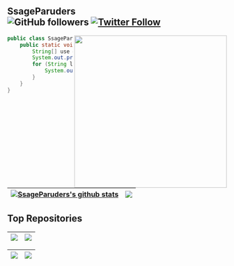 ## SsageParuders <br><img alt="GitHub followers" src="https://img.shields.io/github/followers/SsageParuders?style=social" /> <a href="https://twitter.com/SsageP"><img alt="Twitter Follow" src="https://img.shields.io/twitter/follow/SsageP?style=social"></a>

<img align="right" width="350" src="https://i.imgur.com/ugWb6BU.gif" />

```java
public class SsageParuders {
    public static void main(String[] args) {
        String[] use = {"C","C++","Java","Assembly","Python"};
        System.out.print("I'm learning:\t");
        for (String language:use) {
            System.out.print(language+"\t");
        }
    }
}
```

| <a href="https://github.com/SsageParuders"><img align="center" src="https://github-readme-stats.vercel.app/api?username=SsageParuders&show_icons=true&theme=github_dark&hide_border=true" alt="SsageParuders's github stats" /></a> | <a href="https://github.com/SsageParuders"><img align="center" src="https://github-readme-stats.vercel.app/api/top-langs/?username=SsageParuders&layout=compact&theme=github_dark&hide_border=true&hide=TeX" /></a> |
| ------------- | ------------- |

## Top Repositories

| <a href="https://github.com/SsageParuders/SsagePass"><img align="center" src="https://github-readme-stats.vercel.app/api/pin/?username=SsageParuders&repo=SsagePass&theme=github_dark&hide_border=true" /></a> | <a href="https://github.com/SsageParuders/AndroidPtraceInject"><img align="center" src="https://github-readme-stats.vercel.app/api/pin/?username=SsageParuders&repo=AndroidPtraceInject&theme=github_dark&hide_border=true" /></a> |
| ------------- | ------------- |

| <a href="https://github.com/SsageParuders/CheatUnityGames"><img align="center" src="https://github-readme-stats.vercel.app/api/pin/?username=SsageParuders&repo=CheatUnityGames&theme=github_dark&hide_border=true" /></a> | <a href="https://github.com/SsageParuders/ModGamesByInjectZygote"><img align="center" src="https://github-readme-stats.vercel.app/api/pin/?username=SsageParuders&repo=ModGamesByInjectZygote&theme=github_dark&hide_border=true" /></a> |
| ------------- | ------------- |


